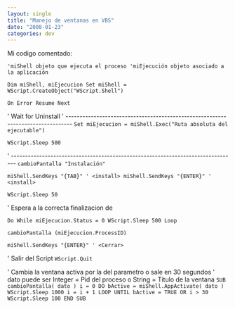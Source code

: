```yaml
---
layout: single
title: "Manejo de ventanas en VBS"
date: "2008-01-23"
categories: dev
---
```


Mi codigo comentado:

`'miShell objeto que ejecuta el proceso 'miEjecución objeto asociado a la aplicación`

`Dim miShell, miEjecucion Set miShell = WScript.CreateObject("WScript.Shell")`

`On Error Resume Next`

' Wait for Uninstall ' -------------------------------------------------------------------------------- `Set miEjecucion = miShell.Exec("Ruta absoluta del ejecutable")`

`WScript.Sleep 500`

' -------------------------------------------------------------------------------- `cambioPantalla "Instalación"`

`miShell.SendKeys "{TAB}" ' <install> miShell.SendKeys "{ENTER}" ' <install>`

`WScript.Sleep 50`

' Espera a la correcta finalizacion de

`Do While miEjecucion.Status = 0 WScript.Sleep 500 Loop`

`cambioPantalla (miEjecucion.ProcessID)`

`miShell.SendKeys "{ENTER}" ' <Cerrar>`

' Salir del Script `WScript.Quit`

' Cambia la ventana activa por la del parametro o sale en 30 segundos ' dato puede ser Integer = Pid del proceso o String = Titulo de la ventana `SUB cambioPantalla( dato ) i = 0 DO bActive = miShell.AppActivate( dato ) WScript.Sleep 1000 i = i + 1 LOOP UNTIL bActive = TRUE OR i > 30 WScript.Sleep 100 END SUB`
